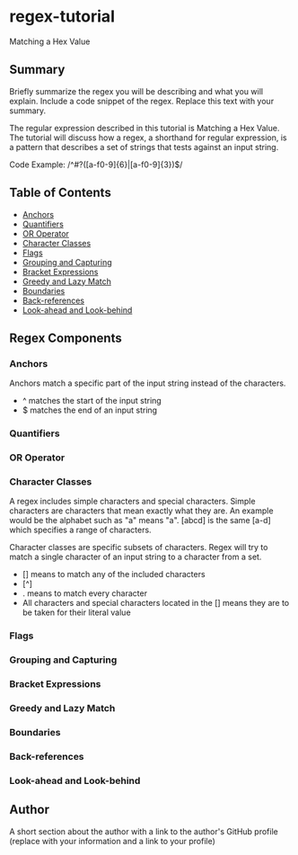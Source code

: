 # regex-tutorial

Matching a Hex Value 

## Summary

Briefly summarize the regex you will be describing and what you will explain. Include a code snippet of the regex. Replace this text with your summary.

The regular expression described in this tutorial is Matching a Hex Value. The tutorial will discuss how a regex, a shorthand for regular expression, is a pattern that describes a set of strings that tests against an input string.

Code Example: /^#?([a-f0-9]{6}|[a-f0-9]{3})$/

## Table of Contents

- [Anchors](#anchors)
- [Quantifiers](#quantifiers)
- [OR Operator](#or-operator)
- [Character Classes](#character-classes)
- [Flags](#flags)
- [Grouping and Capturing](#grouping-and-capturing)
- [Bracket Expressions](#bracket-expressions)
- [Greedy and Lazy Match](#greedy-and-lazy-match)
- [Boundaries](#boundaries)
- [Back-references](#back-references)
- [Look-ahead and Look-behind](#look-ahead-and-look-behind)

## Regex Components

### Anchors

Anchors match a specific part of the input string instead of the characters.

* ^ matches the start of the input string
* $ matches the end of an input string

### Quantifiers

### OR Operator

### Character Classes

A regex includes simple characters and special characters. Simple characters are characters that mean exactly what they are. An example would be the alphabet such as "a" means "a". [abcd] is the same [a-d] which specifies a range of characters.

Character classes are specific subsets of characters. Regex will try to match a single character of an input string to a character from a set.

* [] means to match any of the included characters
* [^]
* . means to match every character
* All characters and special characters located in the [] means they are to be taken for their literal value

### Flags

### Grouping and Capturing

### Bracket Expressions

### Greedy and Lazy Match

### Boundaries

### Back-references

### Look-ahead and Look-behind

## Author

A short section about the author with a link to the author's GitHub profile (replace with your information and a link to your profile)

